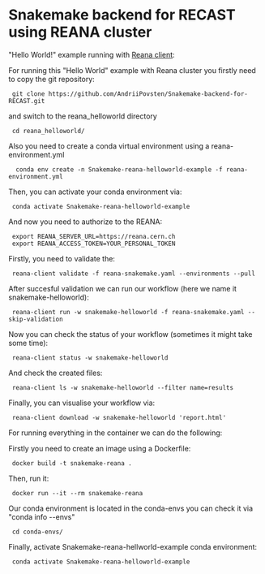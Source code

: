 # Snakemake backend for RECAST using REANA cluster
"Hello World!" example running with [Reana client](https://github.com/reanahub/reana-client):

For running this "Hello World" example with Reana cluster you firstly need to copy the git repository:

```
 git clone https://github.com/AndriiPovsten/Snakemake-backend-for-RECAST.git
```
and switch to the reana_helloworld directory
``` 
 cd reana_helloworld/
```
Also you need to create a conda virtual environment using a reana-environment.yml
```
  conda env create -n Snakemake-reana-helloworld-example -f reana-environment.yml
```
Then, you can activate your conda environment via:
```
 conda activate Snakemake-reana-helloworld-example
```

And now you need to authorize to the REANA:
```
 export REANA_SERVER_URL=https://reana.cern.ch
 export REANA_ACCESS_TOKEN=YOUR_PERSONAL_TOKEN
```
Firstly, you need to validate the:
```
 reana-client validate -f reana-snakemake.yaml --environments --pull
```
After succesful validation we can run our workflow (here we name it snakemake-helloworld):
```
 reana-client run -w snakemake-helloworld -f reana-snakemake.yaml --skip-validation
```
Now you can check the status of your workflow (sometimes it might take some time):
```
 reana-client status -w snakemake-helloworld
```
And check the created files:
```
 reana-client ls -w snakemake-helloworld --filter name=results
```
Finally, you can visualise your workflow via:
```
 reana-client download -w snakemake-helloworld 'report.html'
```
For running everything in the container we can do the following:

Firstly you need to create an image using a Dockerfile:
```
 docker build -t snakemake-reana .
```
Then, run it:
```
 docker run --it --rm snakemake-reana
```
Our conda environment is located in the conda-envs you can check it via "conda info --envs" 
```
 cd conda-envs/
```
Finally, activate Snakemake-reana-hellworld-example conda environment:
```
 conda activate Snakemake-reana-helloworld-example
```
